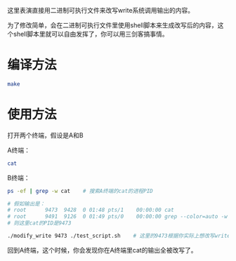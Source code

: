 这里表演直接用二进制可执行文件来改写write系统调用输出的内容。

为了修改简单，会在二进制可执行文件里使用shell脚本来生成改写后的内容，这个shell脚本里就可以自由发挥了，你可以用三剑客搞事情。

# 编译方法

```bash
make
```

# 使用方法

打开两个终端，假设是A和B

A终端：

```bash
cat
```

B终端：

```bash
ps -ef | grep -w cat    # 搜索A终端的cat的进程PID

# 假如输出是：
# root      9473  9428  0 01:48 pts/1    00:00:00 cat
# root      9491  9126  0 01:49 pts/0    00:00:00 grep --color=auto -w cat
# 则这里cat的PID是9473

./modify_write 9473 ./test_script.sh    # 这里的9473根据你实际上想改写write输出的进程PID来，./test_script.sh可以用你自己的脚本
```

回到A终端，这个时候，你会发现你在A终端里cat的输出全被改写了。
